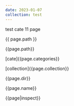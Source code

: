 ```yaml
---
date: 2023-01-07
collection: test
---
```

test cate 11 page

{{ page.path }}

{{page.path}}

[cate]{{page.categories}}

[collection]{{page.collection}}

{{page.dir}}

{{page.name}}

{{page|inspect}}
